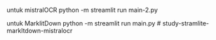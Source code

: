 untuk mistralOCR
python -m streamlit run main-2.py

untuk MarklitDown
python -m streamlit run main.py
#   s t u d y - s t r a m l i t e - m a r k l t d o w n - m i s t r a l o c r  
 